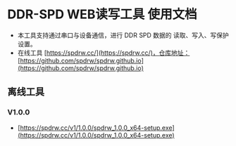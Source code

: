 # DDR-SPD WEB读写工具 使用文档

 - 本工具支持通过串口与设备通信，进行 DDR SPD 数据的 读取、写入、写保护设置。
 - 在线工具 [https://spdrw.cc/](https://spdrw.cc/)，仓库地址：[https://github.com/spdrw/spdrw.github.io](https://github.com/spdrw/spdrw.github.io)
 
## 离线工具 

### V1.0.0

 - [https://spdrw.cc/v1/1.0.0/spdrw_1.0.0_x64-setup.exe](https://spdrw.cc/v1/1.0.0/spdrw_1.0.0_x64-setup.exe)


